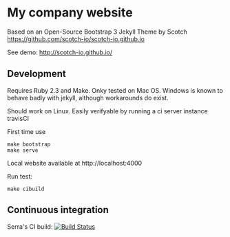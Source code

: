 # My company website

Based on an Open-Source Bootstrap 3 Jekyll Theme by Scotch
https://github.com/scotch-io/scotch-io.github.io

See demo:
http://scotch-io.github.io/

## Development

Requires Ruby 2.3 and Make. Onky tested on Mac OS. 
Windows is known to behave badly with jekyll, 
although workarounds do exist.

Should work on Linux. 
Easily verifyable by running a ci server instance travisCI

First time use

```
make bootstrap
make serve
```

Local website available at http://localhost:4000

Run test:

```
make cibuild
```

## Continuous integration

Serra's CI build:
[![Build Status](https://travis-ci.org/serra/jkeuper.github.io.svg?branch=master)](https://travis-ci.org/serra/jkeuper.github.io)
